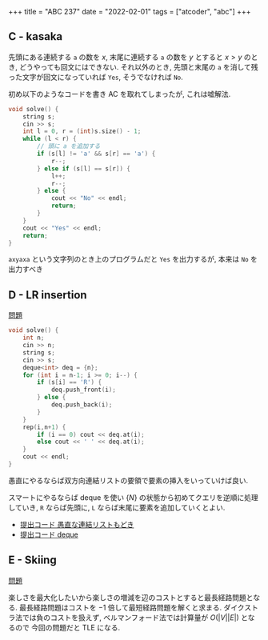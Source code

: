 +++
title = "ABC 237"
date = "2022-02-01"
tags = ["atcoder", "abc"]
+++



## C - kasaka

先頭にある連続する `a` の数を $x$, 末尾に連続する `a` の数を $y$ とすると
$x > y$ のとき, どうやっても回文にはできない.
それ以外のとき, 先頭と末尾の `a` を消して残った文字が回文になっていれば `Yes`, そうでなければ `No`.

初め以下のようなコードを書き AC を取れてしまったが, これは嘘解法.
```cpp
void solve() {
    string s;
    cin >> s;
    int l = 0, r = (int)s.size() - 1;
    while (l < r) {
        // 頭に a を追加する
        if (s[l] != 'a' && s[r] == 'a') {
            r--;
        } else if (s[l] == s[r]) {
            l++;
            r--;
        } else {
            cout << "No" << endl;
            return;
        }
    }
    cout << "Yes" << endl;
    return;
}
```

`axyaxa` という文字列のとき上のプログラムだと `Yes` を出力するが, 本来は `No` を出力すべき


## D - LR insertion

[問題](https://atcoder.jp/contests/abc237/tasks/abc237_d)

```cpp
void solve() {
    int n;
    cin >> n;
    string s;
    cin >> s;
    deque<int> deq = {n};
    for (int i = n-1; i >= 0; i--) {
        if (s[i] == 'R') {
            deq.push_front(i);
        } else {
            deq.push_back(i);
        }
    }
    rep(i,n+1) {
        if (i == 0) cout << deq.at(i);
        else cout << ' ' << deq.at(i);
    }
    cout << endl;
}
```

愚直にやるならば双方向連結リストの要領で要素の挿入をいっていけば良い.

スマートにやるならば deque を使い $\{ N \}$ の状態から初めてクエリを逆順に処理していき,
`R` ならば先頭に, `L` ならば末尾に要素を追加していくとよい.

- [提出コード 愚直な連結リストもどき](https://atcoder.jp/contests/abc237/submissions/28964162)
- [提出コード deque](https://atcoder.jp/contests/abc237/submissions/28964737)



## E - Skiing

[問題](https://atcoder.jp/contests/abc237/tasks/abc237_e)

楽しさを最大化したいから楽しさの増減を辺のコストとすると最長経路問題となる.
最長経路問題はコストを $-1$ 倍して最短経路問題を解くと求まる.
ダイクストラ法では負のコストを扱えず, ベルマンフォード法では計算量が $O(|V||E|)$ となるので
今回の問題だと TLE になる.


